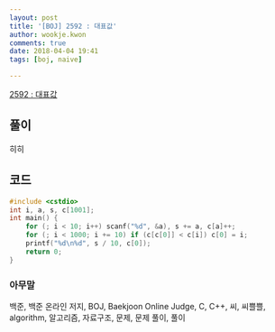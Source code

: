 ```yaml
---
layout: post
title: '[BOJ] 2592 : 대표값'
author: wookje.kwon
comments: true
date: 2018-04-04 19:41
tags: [boj, naive]

---
```


[2592 : 대표값](https://www.acmicpc.net/problem/2592)

## 풀이

히히

## 코드

```cpp
#include <cstdio>
int i, a, s, c[1001];
int main() {
    for (; i < 10; i++) scanf("%d", &a), s += a, c[a]++;
    for (; i < 1000; i += 10) if (c[c[0]] < c[i]) c[0] = i;
    printf("%d\n%d", s / 10, c[0]);
    return 0;
}
```

### 아무말  
백준, 백준 온라인 저지, BOJ, Baekjoon Online Judge, C, C++, 씨, 씨쁠쁠, algorithm, 알고리즘, 자료구조, 문제, 문제 풀이, 풀이
